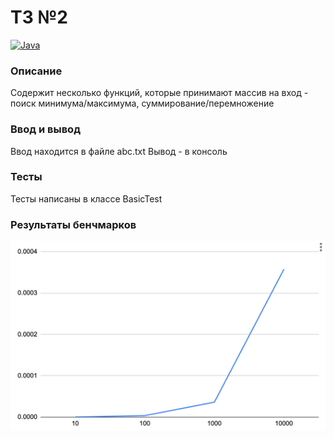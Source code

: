 # ТЗ №2

[![Java](https://github.com/araplatonov/tz2/actions/workflows/github-actions.yml/badge.svg)](https://github.com/araplatonov/tz2/actions/workflows/github-actions.yml)

### Описание 
Содержит несколько функций, которые принимают массив на вход - поиск минимума/максимума, суммирование/перемножение

### Ввод и вывод
Ввод находится в файле abc.txt
Вывод - в консоль

### Тесты
Тесты написаны в классе BasicTest

### Результаты бенчмарков
![Иллюстрация к проекту](https://github.com/araplatonov/tz2/blob/main/benchmark.png)